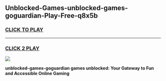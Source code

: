 
## Unblocked-Games-unblocked-games-goguardian-Play-Free-q8x5b
<h3>
<a href="https://premium76.site?title=unblocked-games-goguardian&ref=10A">CLICK TO PLAY</a></h3>
<hr>

<h3>
<a href="https://premium76.site?title=unblocked-games-goguardian&ref=10A">CLICK 2 PLAY</a>
  
</h3>

<a href="https://premium76.site?title=unblocked-games-goguardian&ref=10A"><img src="https://clearcache.store/games.png"></a>


**unblocked-games-goguardian games unblocked: Your Gateway to Fun and Accessible Online Gaming**
